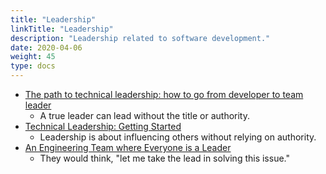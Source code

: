 ```yaml
---
title: "Leadership"
linkTitle: "Leadership"
description: "Leadership related to software development."
date: 2020-04-06
weight: 45
type: docs
---
```


* [The path to technical leadership: how to go from developer to team leader](https://www.freecodecamp.org/news/the-path-to-technical-leadership-how-to-go-from-developer-to-team-leader-8c544f15a431/)
  * A true leader can lead without the title or authority.
* [Technical Leadership: Getting Started](https://slack.engineering/technical-leadership-getting-started-e5161b1bf85c)
  * Leadership is about influencing others without relying on authority. 
* [An Engineering Team where Everyone is a Leader](https://blog.pragmaticengineer.com/a-team-where-everyone-is-a-leader/)
  * They would think, "let me take the lead in solving this issue."